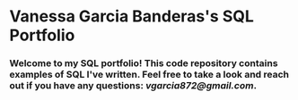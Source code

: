# Vanessa Garcia Banderas's SQL Portfolio

### Welcome to my SQL portfolio! This code repository contains examples of SQL I've written. Feel free to take a look and reach out if you have any questions: _vgarcia872@gmail.com_.
